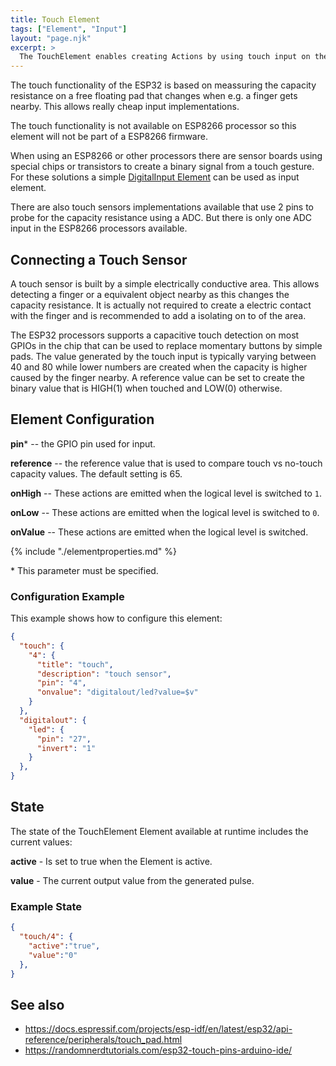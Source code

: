 ```yaml
---
title: Touch Element
tags: ["Element", "Input"]
layout: "page.njk"
excerpt: >
  The TouchElement enables creating Actions by using touch input on the ESP32.
---
```


The touch functionality of the ESP32 is based on meassuring
the capacity resistance on a free floating pad that changes when e.g. a finger
gets nearby. This allows really cheap input implementations.

The touch functionality is not available on ESP8266 processor so this element will not be part of a ESP8266 firmware.

When using an ESP8266 or other processors there are sensor boards using special chips or transistors to create a binary signal from a touch gesture.
For these solutions a simple [DigitalInput Element] can be used as input element.

There are also touch sensors implementations available that use 2 pins to probe for the capacity resistance using a ADC.
But there is only one ADC input in the ESP8266 processors available.


## Connecting a Touch Sensor

A touch sensor is built by a simple electrically conductive area.
This allows detecting a finger or a equivalent object nearby as this changes the capacity resistance.
It is actually not required to create a electric contact with the finger and is recommended to add a isolating on to of the area.

The ESP32 processors supports a capacitive touch detection on most GPIOs in the chip
that can be used to replace momentary buttons by simple pads. The value generated by the touch input is typically varying between 40 and 80 while
lower numbers are created when the capacity is higher caused by the finger nearby.
A reference value can be set to create the binary value that is HIGH(1) when touched and LOW(0) otherwise.



## Element Configuration

<object data="/element.svg?touch" type="image/svg+xml"></object>

**pin**\* -- the GPIO pin used for input.

**reference** -- the reference value that is used to compare touch vs no-touch capacity values. The default setting is 65.

**onHigh** -- These actions are emitted when the logical level is switched to `1`.

**onLow** -- These actions are emitted when the logical level is switched to `0`.

**onValue** -- These actions are emitted when the logical level is switched.

{% include "./elementproperties.md" %}

\* This parameter must be specified.


### Configuration Example

This example shows how to configure this element:

``` json
{
  "touch": {
    "4": {
      "title": "touch",
      "description": "touch sensor",
      "pin": "4",
      "onvalue": "digitalout/led?value=$v"
    }
  },
  "digitalout": {
    "led": {
      "pin": "27",
      "invert": "1"
    }
  },
}
```


## State

The state of the TouchElement Element available at runtime includes the current values:

**active** - Is set to true when the Element is active.

**value** - The current output value from the generated pulse.


### Example State

``` json
{
  "touch/4": {
    "active":"true",
    "value":"0"
  },
}
```


## See also

* <https://docs.espressif.com/projects/esp-idf/en/latest/esp32/api-reference/peripherals/touch_pad.html>
* <https://randomnerdtutorials.com/esp32-touch-pins-arduino-ide/>


[DigitalInput Element]: /elements/digitalin.md